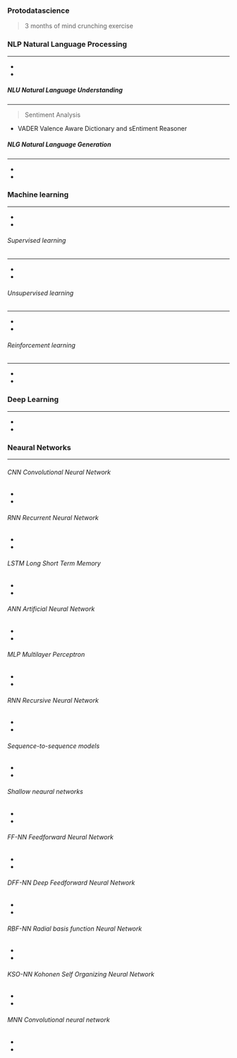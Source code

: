 ### Protodatascience
> 3 months of mind crunching exercise


### NLP Natural Language Processing
------
-
-

##### NLU Natural Language Understanding 
------

> Sentiment Analysis
- VADER Valence Aware Dictionary and sEntiment Reasoner

##### NLG Natural Language Generation
------
-
-


### Machine learning
------
-
-

###### Supervised learning
------
-
-

###### Unsupervised learning
------
-
-

###### Reinforcement learning
------
-
-

### Deep Learning
------
-
-

### Neaural Networks
------

###### CNN Convolutional Neural Network
- 
- 

###### RNN Recurrent Neural Network
- 
- 

###### LSTM Long Short Term Memory
- 
- 

###### ANN Artificial Neural Network
- 
- 

###### MLP Multilayer Perceptron
- 
- 

###### RNN Recursive Neural Network
- 
- 

###### Sequence-to-sequence models
- 
- 

###### Shallow neaural networks
- 
- 

###### FF-NN Feedforward Neural Network
- 
- 

###### DFF-NN Deep Feedforward Neural Network
- 
- 

###### RBF-NN Radial basis function Neural Network
- 
- 

###### KSO-NN Kohonen Self Organizing Neural Network
- 
- 

###### MNN Convolutional neural network
- 
- 






